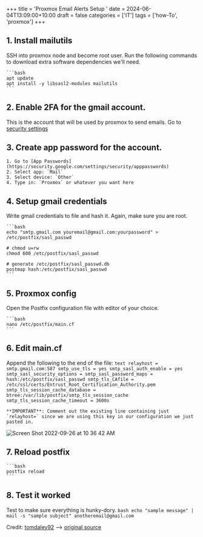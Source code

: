 +++
title = 'Proxmox Email Alerts Setup '
date = 2024-06-04T13:09:00+10:00
draft = false
categories = ['IT']
tags = ['how-To', 'proxmox']
+++

## 1. Install mailutils 
SSH into proxmox node and become root user. Run the following commands to download extra software dependencies we'll need.

    ```bash
    apt update
    apt install -y libsasl2-modules mailutils
    ```

## 2. Enable 2FA for the gmail account.
This is the account that will be used by proxmox to send emails. Go to [security settings](https://myaccount.google.com/security)

## 3. Create app password for the account.
    1. Go to [App Passwords](https://security.google.com/settings/security/apppasswords)
    2. Select app: `Mail`
    3. Select device: `Other`
    4. Type in: `Proxmox` or whatever you want here
  
## 4. Setup gmail credentials  
Write gmail credentials to file and hash it. Again, make sure you are root.

    ```bash
    echo "smtp.gmail.com youremail@gmail.com:yourpassword" > /etc/postfix/sasl_passwd
    
    # chmod u=rw
    chmod 600 /etc/postfix/sasl_passwd
    
    # generate /etc/postfix/sasl_passwd.db
    postmap hash:/etc/postfix/sasl_passwd
    ```


## 5. Proxmox config 
Open the Postfix configuration file with editor of your choice.

    ```bash
    nano /etc/postfix/main.cf
    ```

## 6. Edit main.cf 
Append the following to the end of the file:
    ```text
    relayhost = smtp.gmail.com:587
    smtp_use_tls = yes
    smtp_sasl_auth_enable = yes
    smtp_sasl_security_options =
    smtp_sasl_password_maps = hash:/etc/postfix/sasl_passwd
    smtp_tls_CAfile = /etc/ssl/certs/Entrust_Root_Certification_Authority.pem
    smtp_tls_session_cache_database = btree:/var/lib/postfix/smtp_tls_session_cache
    smtp_tls_session_cache_timeout = 3600s
    ```

    **IMPORTANT**: Comment out the existing line containing just `relayhost=` since we are using this key in our configuration we just pasted in.
    
   ![Screen Shot 2022-09-26 at 10 36 42 AM](https://user-images.githubusercontent.com/12147036/192343565-3d4c0235-07f7-4a82-8381-72e654368425.png)

## 7. Reload postfix
    ```bash
    postfix reload
    ```

## 8. Test it worked 
Test to make sure everything is hunky-dory.
    ```bash
    echo "sample message" | mail -s "sample subject" anotheremail@gmail.com
    ```


Credit: [tomdaley92](https://gist.github.com/tomdaley92) --> [original source](https://gist.github.com/tomdaley92/9315b9326d4589c9652ce0307c9c38a3)